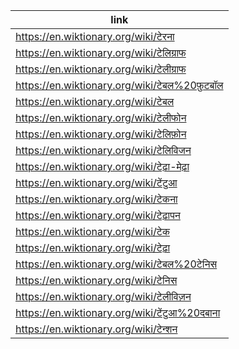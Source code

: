 |link|
|----|
|https://en.wiktionary.org/wiki/टेरना|
|https://en.wiktionary.org/wiki/टेलिग्राफ|
|https://en.wiktionary.org/wiki/टेलीग्राफ|
|https://en.wiktionary.org/wiki/टेबल%20फ़ुटबॉल|
|https://en.wiktionary.org/wiki/टेबल|
|https://en.wiktionary.org/wiki/टेलीफोन|
|https://en.wiktionary.org/wiki/टेलिफ़ोन|
|https://en.wiktionary.org/wiki/टेलिविजन|
|https://en.wiktionary.org/wiki/टेढ़ा-मेढ़ा|
|https://en.wiktionary.org/wiki/टेंटुआ|
|https://en.wiktionary.org/wiki/टेकना|
|https://en.wiktionary.org/wiki/टेढ़ापन|
|https://en.wiktionary.org/wiki/टेक|
|https://en.wiktionary.org/wiki/टेढ़ा|
|https://en.wiktionary.org/wiki/टेबल%20टेनिस|
|https://en.wiktionary.org/wiki/टेनिस|
|https://en.wiktionary.org/wiki/टेलीविज़न|
|https://en.wiktionary.org/wiki/टेंटुआ%20दबाना|
|https://en.wiktionary.org/wiki/टेन्शन|
